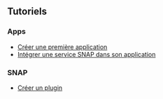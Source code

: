 
## Tutoriels


### Apps
- [Créer une première application](creer-premiere-app.md)
- [Intégrer une service SNAP dans son application](integrer-services.md)

### SNAP
- [Créer un plugin](creer-plugin.md)